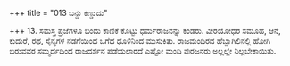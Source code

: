 +++
title = "013 ಬನ್ದು ಕಣ್ಡುದು"

+++
13. ಸಮಸ್ತ ಪ್ರಜೆಗಳೂ ಬಂದು ಕಾಣಿಕೆ ಕೊಟ್ಟು ಧರ್ಮರಾಜನನ್ನು ಕಂಡರು. ವೀರಯೋಧರ ಸಮೂಹ, ಆನೆ, ಕುದುರೆ, ರಥ, ಸೈನ್ಯಗಳ ನಡಗೆಯಿಂದ ಒಗೆದ ಧೂಳಿನಿಂದ ಮುಸುಕಿತು. ರಾಜಮಂದಿರದ ಹೆಬ್ಬಾಗಿಲಿನಲ್ಲಿ ಹೋಗಿ ಬರುವವರ ಸಮ್ಮರ್ದದಿಂದ ರಾಜದರ್ಶನ ಪಡೆಯಲಾರದೆ ಎಷ್ಟೋ ಮಂದಿ ಪುರಜನರು ಅಲ್ಲಲ್ಲೇ ನಿಲ್ಲಬೇಕಾಯಿತು.
